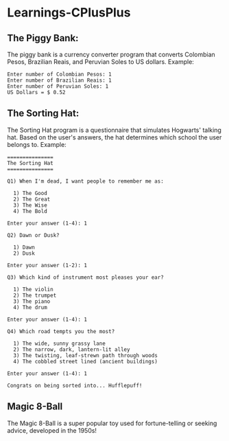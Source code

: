 # Learnings-CPlusPlus

## The Piggy Bank:
The piggy bank is a currency converter program that converts Colombian Pesos, Brazilian Reais, and Peruvian Soles to US dollars.
Example:
```
Enter number of Colombian Pesos: 1
Enter number of Brazilian Reais: 1
Enter number of Peruvian Soles: 1
US Dollars = $ 0.52
```



## The Sorting Hat:
The Sorting Hat program is a questionnaire that simulates Hogwarts' talking hat. Based on the user's answers, the hat determines which school the user belongs to.
Example:
```
===============
The Sorting Hat
===============

Q1) When I'm dead, I want people to remember me as:

  1) The Good
  2) The Great
  3) The Wise
  4) The Bold

Enter your answer (1-4): 1

Q2) Dawn or Dusk?

  1) Dawn
  2) Dusk

Enter your answer (1-2): 1

Q3) Which kind of instrument most pleases your ear?

  1) The violin
  2) The trumpet
  3) The piano
  4) The drum

Enter your answer (1-4): 1

Q4) Which road tempts you the most?

  1) The wide, sunny grassy lane
  2) The narrow, dark, lantern-lit alley
  3) The twisting, leaf-strewn path through woods
  4) The cobbled street lined (ancient buildings)

Enter your answer (1-4): 1

Congrats on being sorted into... Hufflepuff!
```


## Magic 8-Ball
The Magic 8-Ball is a super popular toy used for fortune-telling or seeking advice, developed in the 1950s!

